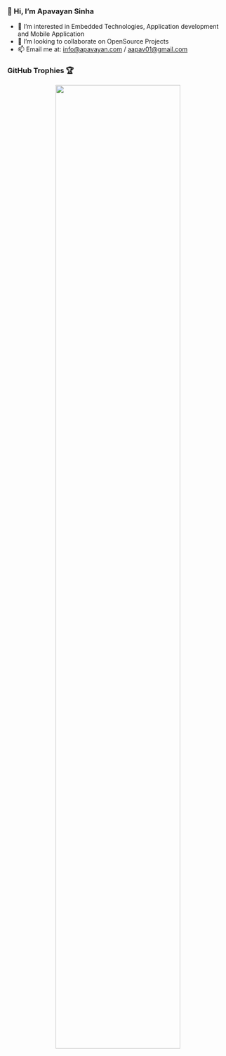 ### 👋 Hi, I’m Apavayan Sinha
- 👀 I’m interested in Embedded Technologies, Application development and Mobile Application
- 💞️ I’m looking to collaborate on OpenSource Projects
- 📫 Email me at: info@apavayan.com / aapav01@gmail.com

### GitHub Trophies 🏆
<p align="center">
  <a href="https://github.com/lucthienphong1120/github-trophies" target="_blank">
    <img width="75%" src="https://github-trophies.vercel.app/?username=aapav01&column=4&margin-w=15&margin-h=15&no-bg=true&no-frame=true&theme=radical"/>
  </a>
</p>
